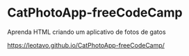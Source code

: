 # CatPhotoApp-freeCodeCamp
Aprenda HTML criando um aplicativo de fotos de gatos

https://leotavo.github.io/CatPhotoApp-freeCodeCamp/
